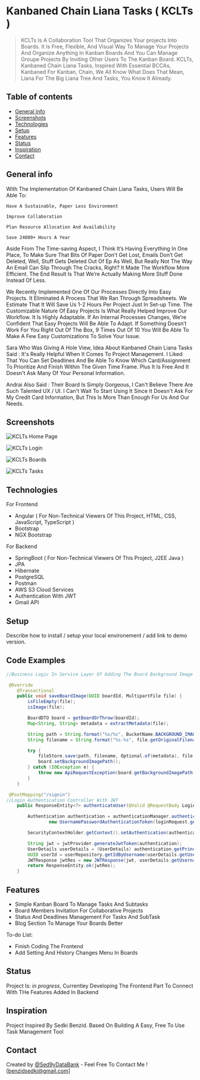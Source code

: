 # Kanbaned Chain Liana Tasks ( KCLTs )
> KCLTs Is A Collaboration Tool That Organizes Your projects Into Boards. It Is Free, Flexible, And Visual Way To Manage Your Projects And Organize Anything In Kanban Boards And You Can Manage Groupe Projects By Inviting Other Users To The Kanban Board.
> KCLTs, Kanbaned Chain Liana Tasks, Inspired With Essential BCCAs, Kanbaned For Kanban, Chain, We All Know What Does That Mean, Liana For The Big Liana Tree And Tasks, You Know It Already.

## Table of contents
* [General info](#general-info)
* [Screenshots](#screenshots)
* [Technologies](#technologies)
* [Setup](#setup)
* [Features](#features)
* [Status](#status)
* [Inspiration](#inspiration)
* [Contact](#contact)

## General info
With The Implementation Of Kanbaned Chain Liana Tasks, Users Will Be Able To:

    Have A Sustainable, Paper Less Environment

    Improve Collaboration

    Plan Resource Allocation And Availability

    Save 24000+ Hours A Year

Aside From The Time-saving Aspect, I Think It’s Having Everything In One Place, To Make Sure That Bits Of Paper Don’t Get Lost, Emails Don’t Get Deleted, Well, Stuff Gets Deleted Out Of Ep As Well, But Really Not The Way An Email Can Slip Through The Cracks, Right? It Made The Workflow More Efficient. The End Result Is That We’re Actually Making More Stuff Done Instead Of Less.

We Recently Implemented One Of Our Processes Directly Into Easy Projects. It Eliminated A Process That We Ran Through Spreadsheets. We Estimate That It Will Save Us 1-2 Hours Per Project Just In Set-up Time. The Customizable Nature Of Easy Projects Is What Really Helped Improve Our Workflow. It Is Highly Adaptable. If An Internal Processes Changes, We’re Confident That Easy Projects Will Be Able To Adapt. If Something Doesn’t Work For You Right Out Of The Box, 9 Times Out Of 10 You Will Be Able To Make A Few Easy Customizations To Solve Your Issue.

Sara Who Was Giving A Hole View, Idea About Kanbaned Chain Liana Tasks Said :  It's Really Helpful When It Comes To Project Management. I Liked That You Can Set Deadlines And Be Able To Know Which Card/Assignment To Prioritize And Finish Within The Given Time Frame. Plus It Is Free And It Doesn't Ask Many Of Your Personal Information.

Andrai Also Said : Their Board Is Simply Gorgeous, I Can't Believe There Are Such Talented UX / UI. I Can't Wait To Start Using It Since It Doesn't Ask For My Credit Card Information, But This Is More Than Enough For Us And Our Needs.

## Screenshots
![KCLTs Home Page](https://github.com/Sed9yDataBank/Kanbaned-Chain-Liana-Tasks/blob/master/KCLTs%20Screenshots/First.gif)

![KCLTs Login](https://github.com/Sed9yDataBank/Kanbaned-Chain-Liana-Tasks/blob/master/KCLTs%20Screenshots/Login.gif)

![KCLTs Boards](https://github.com/Sed9yDataBank/Kanbaned-Chain-Liana-Tasks/blob/master/KCLTs%20Screenshots/Boards.gif)

![KCLTs Tasks](https://github.com/Sed9yDataBank/Kanbaned-Chain-Liana-Tasks/blob/master/KCLTs%20Screenshots/Tasks.gif)

## Technologies

For Frontend
* Angular ( For Non-Technical Viewers Of This Project, HTML, CSS, JavaScript, TypeScript )
* Bootstrap
* NGX Bootstrap

For Backend
* SpringBoot ( For Non-Technical Viewers Of This Project, J2EE Java )
* JPA 
* Hibernate
* PostgreSQL
* Postman
* AWS S3 Cloud Services
* Authentication With JWT
* Gmail API


## Setup

Describe how to install / setup your local environement / add link to demo version.

## Code Examples

```java
//Business Logic In Service Layer Of Adding The Board Background Image To The AWS S3 Bucket And Saving Its Path To The Data Base. 

 @Override
    @Transactional
    public void saveBoardImage(UUID boardId, MultipartFile file) {
        isFileEmpty(file);
        isImage(file);

        BoardDTO board = getBoardOrThrow(boardId);
        Map<String, String> metadata = extractMetadata(file);

        String path = String.format("%s/%s", BucketName.BACKGROUND_IMAGE.getBucketName(), board.getBoardId());
        String filename = String.format("%s-%s", file.getOriginalFilename(), UUID.randomUUID());

        try {
            fileStore.save(path, filename, Optional.of(metadata), file.getInputStream());
            board.setBackgroundImagePath();
        } catch (IOException e) {
            throw new ApiRequestException(board.getBackgroundImagePath() + " Could Not Be Saved");
        }
    }
 ``` 

```java
 @PostMapping("/signin")
//Login Authentication Controller With JWT
    public ResponseEntity<?> authenticateUser(@Valid @RequestBody LoginForm loginRequest) {

        Authentication authentication = authenticationManager.authenticate(
                new UsernamePasswordAuthenticationToken(loginRequest.getUsername(), loginRequest.getPassword()));

        SecurityContextHolder.getContext().setAuthentication(authentication);

        String jwt = jwtProvider.generateJwtToken(authentication);
        UserDetails userDetails = (UserDetails) authentication.getPrincipal();
        UUID userId = userRepository.getIdByUsername(userDetails.getUsername());
        JWTResponse jwtRes = new JWTResponse(jwt, userDetails.getUsername(), userDetails.getAuthorities(), userId);
        return ResponseEntity.ok(jwtRes);
    }
 ``` 

## Features

* Simple Kanban Board To Manage Tasks And Subtasks
* Board Members Invitation For Collaborative Projects
* Status And Deadlines Management For Tasks And SubTask
* Blog Section To Manage Your Boards Better

To-do List:
* Finish Coding The Frontend
* Add Setting And History Changes Menu In Boards

## Status
Project Is: _in progress_, Currentley Developing The Frontend Part To Connect With THe Features Added In Backend

## Inspiration
Project Inspired By Sedki Benzid. Based On Building A Easy, Free To Use Task Management Tool

## Contact
Created by [@Sed9yDataBank](https://github.com/Sed9yDataBank) - Feel Free To Contact Me ! [benzidsedki@gmail.com]
